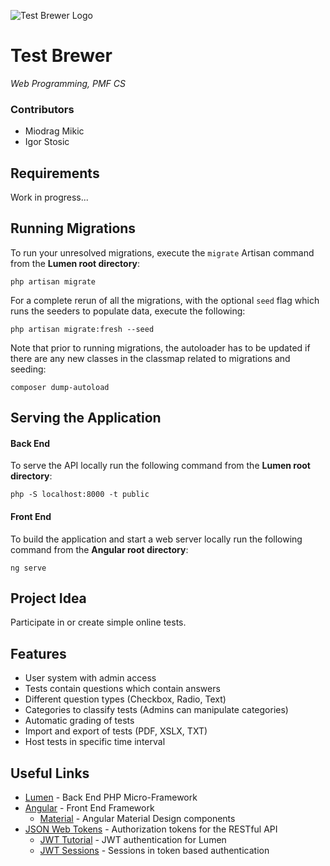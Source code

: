 ![Test Brewer Logo](http://oi64.tinypic.com/1zcfpg5.jpg)

# Test Brewer
*Web Programming, PMF CS*
### Contributors
- Miodrag Mikic
- Igor Stosic

## Requirements
Work in progress...

## Running Migrations
To run your unresolved migrations, execute the `migrate` Artisan command from the **Lumen root directory**:
```console
php artisan migrate
```
For a complete rerun of all the migrations, with the optional `seed` flag which runs the seeders to populate data, execute the following:
```console
php artisan migrate:fresh --seed
```
Note that prior to running migrations, the autoloader has to be updated if there are any new classes in the classmap related to migrations and seeding:
```console
composer dump-autoload
```

## Serving the Application
#### Back End
To serve the API locally run the following command from the **Lumen root directory**:
```console
php -S localhost:8000 -t public
```
#### Front End
To build the application and start a web server locally run the following command from the **Angular root directory**:
```console
ng serve
```

## Project Idea
Participate in or create simple online tests.

## Features
- User system with admin access
- Tests contain questions which contain answers
- Different question types (Checkbox, Radio, Text)
- Categories to classify tests (Admins can manipulate categories)
- Automatic grading of tests
- Import and export of tests (PDF, XSLX, TXT)
- Host tests in specific time interval

## Useful Links
* [Lumen](https://lumen.laravel.com/) - Back End PHP Micro-Framework
* [Angular](https://angular.io/) - Front End Framework
	* [Material](https://material.angular.io/) - Angular Material Design components
* [JSON Web Tokens](https://jwt.io/) - Authorization tokens for the RESTful API
	* [JWT Tutorial](https://medium.com/tech-tajawal/2376fd38d454) - JWT authentication for Lumen
	* [JWT Sessions](https://stackoverflow.com/questions/45445980) - Sessions in token based authentication
